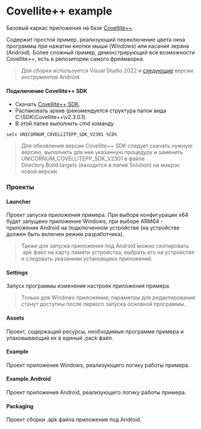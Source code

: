 
# Covellite++ example

Базовый каркас приложения на базе [Covellite++](https://github.com/Unicornum/Covellitepp.git).

Содержит простой пример, реализующий переключение цвета окна программы при
нажатии кнопки мыши (Windows) или касания экрана (Android). Более сложный
пример, демонстрирующий все возможности Covellite++, есть в репозитории самого
фреймворка.

> Для сборки используется Visual Studio 2022 и [следующие](Solution/SdkVersions.txt)
> версии инструментов Android.

#### Подключение Covellite++ SDK

- Скачать [Covellite++ SDK](https://github.com/Unicornum/Covellitepp/releases/tag/v2.3.0.1-vs2022).
- Распаковать архив (рекомендуется структура папок вида C:\\SDK\\Covellite++\\v2.3.0.1).
- В этой папке выполнить cmd команду
```
setx UNICORNUM_COVELLITEPP_SDK_V2301 %CD%
```

> Для обновления версии Covellite++ SDK следует скачать нужную версию,
> выполнить для нее указанную процедуру и заменить 
> UNICORNUM_COVELLITEPP_SDK_V2301 в файле Directory.Build.targets (находится
> в папке Solution) на макрос новой версии.

### Проекты

#### Launcher

Проект запуска приложения примера. При выборе конфигурации x64 будет запущено
приложение Windows, при выборе ARM64 - приложение Android на подключенном
устройстве (на устройстве должен быть включен режим разработчика).

> Также для запуска приложения под Android можно скопировать .apk файл на
> карту памяти устройства, выбрать его на устройстве и следовать указаниям
> установщика приложений.

#### Settings

Запуск программы изменения настроек приложения примера.

> Только для Windows приложения; параметры для редактирования станут доступны
> после первого запуска основной программы.

#### Assets

Проект, содержащий ресурсы, необходимые программе примера и упаковывающий их
в единый .pack файл.

#### Example

Проект приложения Windows, реализующего логику работы примера.

#### Example.Android

Проект приложения Android, реализующего логику работы примера.

#### Packaging

Проект сборки .apk файла приложения под Android.
